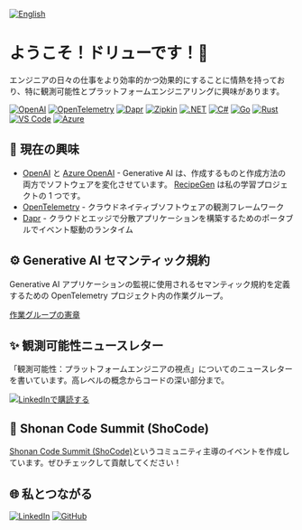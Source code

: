 [![English](https://img.shields.io/badge/🇬🇧-English-white?style=plastic)](README.md)

# ようこそ！ドリューです！👋

エンジニアの日々の仕事をより効率的かつ効果的にすることに情熱を持っており、特に観測可能性とプラットフォームエンジニアリングに興味があります。

[![OpenAI](https://img.shields.io/badge/OpenAI-red?logo=openai)](https://openai.com)
[![OpenTelemetry](https://img.shields.io/badge/OpenTelemetry-blue?logo=opentelemetry)](https://opentelemetry.io/)
[![Dapr](https://img.shields.io/badge/Dapr-blueviolet?logo=dapr)](https://dapr.io/)
[![Zipkin](https://img.shields.io/badge/Zipkin-brightgreen?logo=apache)](https://zipkin.io/)
[![.NET](https://img.shields.io/badge/.NET-5C2D91?logo=.net)](https://dotnet.microsoft.com/)
[![C#](https://img.shields.io/badge/C%23-239120?logo=csharp)](https://docs.microsoft.com/en-us/dotnet/csharp/)
[![Go](https://img.shields.io/badge/Go-gray?logo=go)](https://golang.org/)
[![Rust](https://img.shields.io/badge/Rust-black?logo=rust)](https://www.rust-lang.org/)
[![VS Code](https://img.shields.io/badge/VS%20Code-007ACC?logo=visualstudiocode)](https://code.visualstudio.com/)
[![Azure](https://img.shields.io/badge/Azure-0089D6?logo=microsoftazure)](https://azure.microsoft.com/)

## 🌱 現在の興味

- [OpenAI](https://openai.com) と [Azure OpenAI](https://learn.microsoft.com/en-us/azure/ai-services/openai/overview) - Generative AI は、作成するものと作成方法の両方でソフトウェアを変化させています。 [RecipeGen](https://github.com/drewby/RecipeGen) は私の学習プロジェクトの 1 つです。
- [OpenTelemetry](https://github.com/open-telemetry) - クラウドネイティブソフトウェアの観測フレームワーク
- [Dapr](https://github.com/dapr) - クラウドとエッジで分散アプリケーションを構築するためのポータブルでイベント駆動のランタイム

## ⚙️ Generative AI セマンティック規約

Generative AI アプリケーションの監視に使用されるセマンティック規約を定義するための OpenTelemetry プロジェクト内の作業グループ。

[作業グループの憲章](https://github.com/open-telemetry/community/blob/main/projects/llm-semconv.md)

## ✨ 観測可能性ニュースレター 

「観測可能性：プラットフォームエンジニアの視点」についてのニュースレターを書いています。高レベルの概念からコードの深い部分まで。

[![LinkedInで購読する](https://img.shields.io/badge/-LinkedIn%20で%20購読-blue?style=flat&logo=LinkedIn&logoColor=white)](https://www.linkedin.com/build-relation/newsletter-follow?entityUrn=7056157670537375744)

## 🚀 Shonan Code Summit (ShoCode)

[Shonan Code Summit (ShoCode)](https://github.com/ShoCodeJP/ShoCode)というコミュニティ主導のイベントを作成しています。ぜひチェックして貢献してください！

## 🌐 私とつながる

[![LinkedIn](https://img.shields.io/badge/-LinkedIn-blue?style=flat&logo=LinkedIn&logoColor=white)](https://www.linkedin.com/in/drewby/)
[![GitHub](https://img.shields.io/badge/-GitHub-black?style=flat&logo=Github&logoColor=white)](https://github.com/drewby)

```
